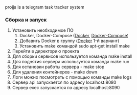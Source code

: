 projja is a telegram task tracker system

### Сборка и запуск
1. Установить необходимое ПО
    1. Docker, Docker-Compose ([Docker](https://docs.docker.com/engine/install/ubuntu/), [Docker-Compose](https://docs.docker.com/compose/install/))
    2. Добавить Docker в группу ([Docker](https://itsecforu.ru/2018/04/12/как-использовать-docker-без-sudo-на-ubuntu/) 1-й вариант)
    3. Установить make командой sudo apt-get install make
2. Перейти в директорию проекта
3. Для сборки сервисов используется команда make install   
4. Для поднятия сервера используется команда make run
5. Для остановки работы сервера - make stop
6. Для удаления контейнеров - make down   
7. Логи можно посмотреть с помощью команды make logs
8. Сервер api запускается по адресу localhost:8080
9. Сервер exec запускается по адресу localhost:8090
